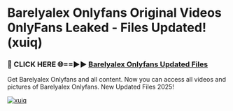 # Barelyalex Onlyfans Original Videos 0nlyFans Leaked - Files Updated! (xuiq)

<h3>🔴 CLICK HERE 🌐==►► <a href="https://tinyurl.com/ehrbuxhb" rel="nofollow">Barelyalex Onlyfans Updated Files</a></h3>

Get Barelyalex Onlyfans and all content. Now you can access all videos and pictures of Barelyalex Onlyfans. New Updated Files 2025!

[![xuiq](https://i.imgur.com/lVYEuWS.gif)](https://tinyurl.com/ehrbuxhb)
